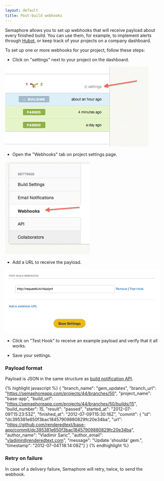 ```yaml
---
layout: default
title: Post-build webhooks
---
```


Semaphore allows you to set up webhooks that will receive payload about every finished build.  You can use them, for example, to implement alerts through [Hubot](http://hubot.github.com/), or keep track of your projects on a company dashboard.

To set up one or more webhooks for your project, follow these steps:

- Click on "settings" next to your project on the dashboard.

![Project settings](/assets/images/project-settings-link.png)

- Open the "Webhooks" tab on project settings page.

![Webhooks tab](/assets/images/webhooks-tab-link.png)

- Add a URL to receive the payload.

<img src="/assets/images/webhooks.png" width="620" />

- Click on "Test Hook" to receive an example payload and verify that it all works.

- Save your settings.

### Payload format

Payload is JSON in the same structure as [build notification API](/branches-and-builds-api).

{% highlight javascript %}
{
  "branch_name": "gem_updates",
  "branch_url": "https://semaphoreapp.com/projects/44/branches/50",
  "project_name": "base-app",
  "build_url": "https://semaphoreapp.com/projects/44/branches/50/builds/15",
  "build_number": 15,
  "result": "passed",
  "started_at": "2012-07-09T15:23:53Z",
  "finished_at": "2012-07-09T15:30:16Z",
  "commit": {
    "id": "dc395381e650f3bac18457909880829fc20e34ba",
    "url": "https://github.com/renderedtext/base-app/commit/dc395381e650f3bac18457909880829fc20e34ba",
    "author_name": "Vladimir Saric",
    "author_email": "vladimir@renderedtext.com",
    "message": "Update 'shoulda' gem.",
    "timestamp": "2012-07-04T18:14:08Z"}
}
{% endhighlight %}

### Retry on failure

In case of a delivery failure, Semaphore will retry, twice, to send the webhook.
